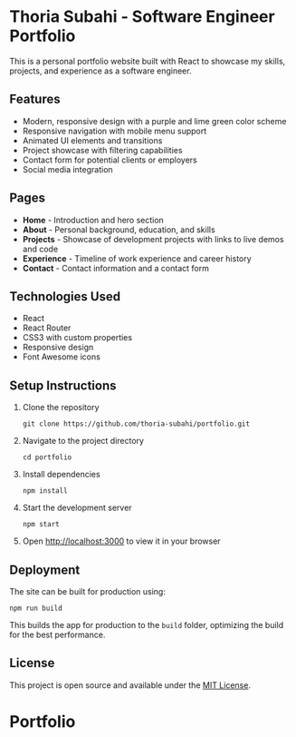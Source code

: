 # Thoria Subahi - Software Engineer Portfolio

This is a personal portfolio website built with React to showcase my skills, projects, and experience as a software engineer.

## Features

- Modern, responsive design with a purple and lime green color scheme
- Responsive navigation with mobile menu support
- Animated UI elements and transitions
- Project showcase with filtering capabilities
- Contact form for potential clients or employers
- Social media integration

## Pages

- **Home** - Introduction and hero section
- **About** - Personal background, education, and skills
- **Projects** - Showcase of development projects with links to live demos and code
- **Experience** - Timeline of work experience and career history
- **Contact** - Contact information and a contact form

## Technologies Used

- React
- React Router
- CSS3 with custom properties
- Responsive design
- Font Awesome icons

## Setup Instructions

1. Clone the repository

   ```
   git clone https://github.com/thoria-subahi/portfolio.git
   ```

2. Navigate to the project directory

   ```
   cd portfolio
   ```

3. Install dependencies

   ```
   npm install
   ```

4. Start the development server

   ```
   npm start
   ```

5. Open [http://localhost:3000](http://localhost:3000) to view it in your browser

## Deployment

The site can be built for production using:

```
npm run build
```

This builds the app for production to the `build` folder, optimizing the build for the best performance.

## License

This project is open source and available under the [MIT License](LICENSE).

# Portfolio
